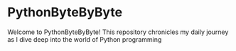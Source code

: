 # PythonByteByByte
 Welcome to PythonByteByByte! This repository chronicles my daily journey as I dive deep into the world of Python programming
